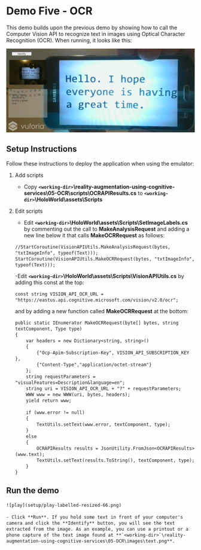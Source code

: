 # Demo Five - OCR

This demo builds upon the previous demo by showing how to call the Computer Vision API to recognize text in images using Optical Character Recognition (OCR). When running, it looks like this:

![demo-five](setup/demo5-running-resized-66.png)

## Setup Instructions

Follow these instructions to deploy the application when using the emulator:

1. Add scripts
   - Copy **`<working-dir>`\reality-augmentation-using-cognitive-services\05-OCR\scripts\OCRAPIResults.cs** to **`<working-dir>`\HoloWorld\assets\Scripts**

1. Edit scripts
   - Edit **`<working-dir>`\HoloWorld\assets\Scripts\SetImageLabels.cs** by commenting out the call to **MakeAnalysisRequest** and adding a new line below it that calls **MakeOCRRequest** as follows:
   ```
   //StartCoroutine(VisionAPIUtils.MakeAnalysisRequest(bytes, "txtImageInfo", typeof(Text)));
   StartCoroutine(VisionAPIUtils.MakeOCRRequest(bytes, "txtImageInfo", typeof(Text)));
   ```
   -Edit **`<working-dir>`\HoloWorld\assets\Scripts\VisionAPIUtils.cs** by adding this const at the top:
   ```
   const string VISION_API_OCR_URL = "https://eastus.api.cognitive.microsoft.com/vision/v2.0/ocr";
   ```
   and by adding a new function called **MakeOCRRequest** at the bottom:
   ```
   public static IEnumerator MakeOCRRequest(byte[] bytes, string textComponent, Type type)
   {
       var headers = new Dictionary<string, string>()
       {
           {"Ocp-Apim-Subscription-Key", VISION_API_SUBSCRIPTION_KEY },
           {"Content-Type","application/octet-stream"}
       };
       string requestParameters = "visualFeatures=Description&language=en";
       string uri = VISION_API_OCR_URL + "?" + requestParameters;
       WWW www = new WWW(uri, bytes, headers);
       yield return www;

       if (www.error != null)
       {
           TextUtils.setText(www.error, textComponent, type);
       }
       else
       {
           OCRAPIResults results = JsonUtility.FromJson<OCRAPIResults>(www.text);
           TextUtils.setText(results.ToString(), textComponent, type);
       }
   }
   ```

  ## Run the demo
  
    ![play](setup/play-labelled-resized-66.png)

    - Click **Run**. If you hold some text in front of your computer's camera and click the **Identify** button, you will see the text extracted from the image. As an example, you can use a printout or a phone capture of the text image found at **`<working-dir>`\reality-augmentation-using-cognitive-services\05-OCR\images\text.png**.
